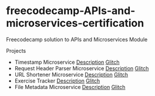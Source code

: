 # freecodecamp-APIs-and-microservices-certification
Freecodecamp solution to APIs and Microservices Module

Projects

- Timestamp Microservice [Description](Project-Description/Timestamp-Microservice.md) [Glitch](https://gamy-leopard.glitch.me/)
- Request Header Parser Microservice [Description](Project-Description/Request-Header-Parser-Microservice.md) [Glitch](https://open-literate-constellation.glitch.me)
- URL Shortener Microservice [Description](Project-Description/) [Glitch]()
- Exercise Tracker [Description](Project-Description/) [Glitch]()
- File Metadata Microservice [Description](Project-Description/) [Glitch](https://curly-substantial-puma.glitch.me)
